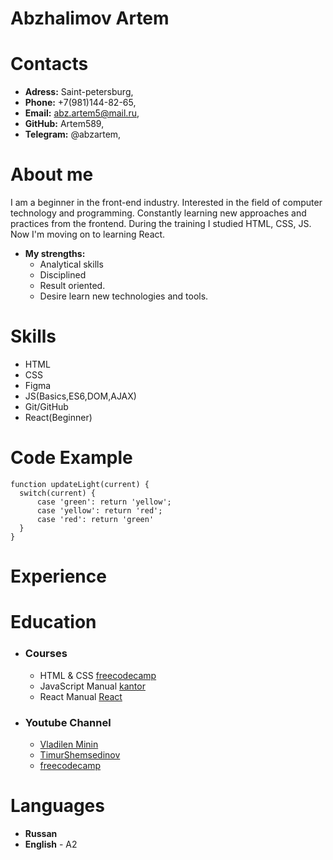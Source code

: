 # Abzhalimov Artem
# Contacts
+ **Adress:** Saint-petersburg,
+ **Phone:** +7(981)144-82-65,
+ **Email:** abz.artem5@mail.ru,
+ **GitHub:** Artem589,
+ **Telegram:**  @abzartem,
# About me
I am a beginner in the front-end industry.
Interested in the field of computer technology and
programming. Constantly learning new approaches
and practices from the frontend. During the training I studied HTML, CSS, JS.
Now I'm moving on to learning React.
+ **My strengths:**
    - Analytical skills
    - Disciplined
    - Result oriented.
    - Desire learn new technologies and tools.
# Skills
+ HTML
+ CSS
+ Figma
+ JS(Basics,ES6,DOM,AJAX)
+ Git/GitHub
+ React(Beginner)

# Code Example
``` 
function updateLight(current) {
  switch(current) {
      case 'green': return 'yellow';
      case 'yellow': return 'red';
      case 'red': return 'green'
  }
}
```
# Experience
# Education
* ### Courses
    - HTML & CSS [freecodecamp](https://www.freecodecamp.org/)
    - JavaScript Manual [kantor](https://learn.javascript.ru/)
    - React Manual [React](https://ru.reactjs.org/)
* ### Youtube Channel
    - [Vladilen Minin](https://www.youtube.com/c/VladilenMinin)
    - [TimurShemsedinov](https://www.youtube.com/c/TimurShemsedinov)
    - [freecodecamp](https://www.youtube.com/c/Freecodecamp)
# Languages
+ **Russan**
+ **English** - A2  